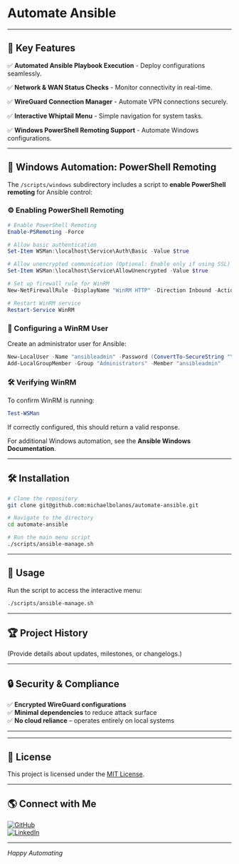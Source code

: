 # Automate Ansible

---

## 🎯 **Key Features**

✅ **Automated Ansible Playbook Execution** - Deploy configurations seamlessly.

✅ **Network & WAN Status Checks** - Monitor connectivity in real-time.

✅ **WireGuard Connection Manager** - Automate VPN connections securely.

✅ **Interactive Whiptail Menu** - Simple navigation for system tasks.

✅ **Windows PowerShell Remoting Support** - Automate Windows configurations.

---

## 🛀 **Windows Automation: PowerShell Remoting**

The `/scripts/windows` subdirectory includes a script to **enable PowerShell remoting** for Ansible control:

### ⚙ Enabling PowerShell Remoting

```powershell
# Enable PowerShell Remoting
Enable-PSRemoting -Force

# Allow basic authentication
Set-Item WSMan:\localhost\Service\Auth\Basic -Value $true

# Allow unencrypted communication (Optional: Enable only if using SSL)
Set-Item WSMan:\localhost\Service\AllowUnencrypted -Value $true

# Set up firewall rule for WinRM
New-NetFirewallRule -DisplayName "WinRM HTTP" -Direction Inbound -Action Allow -Protocol TCP -LocalPort 5985

# Restart WinRM service
Restart-Service WinRM
```

### 🔑 Configuring a WinRM User

Create an administrator user for Ansible:

```powershell
New-LocalUser -Name "ansibleadmin" -Password (ConvertTo-SecureString "YourSecurePassword" -AsPlainText -Force) -FullName "Ansible Admin" -Description "User for Ansible Management"
Add-LocalGroupMember -Group "Administrators" -Member "ansibleadmin"
```

### 🛠️ Verifying WinRM

To confirm WinRM is running:

```powershell
Test-WSMan
```

If correctly configured, this should return a valid response.

For additional Windows automation, see the **Ansible Windows Documentation**.

---

## 🛠️ **Installation**

```bash
# Clone the repository
git clone git@github.com:michaelbolanos/automate-ansible.git

# Navigate to the directory
cd automate-ansible

# Run the main menu script
./scripts/ansible-manage.sh
```

---

## 🚀 **Usage**

Run the script to access the interactive menu:

```bash
./scripts/ansible-manage.sh
```

---

## 🏆 **Project History**

(Provide details about updates, milestones, or changelogs.)

---

## 🔒 **Security & Compliance**

✅ **Encrypted WireGuard configurations**  
✅ **Minimal dependencies** to reduce attack surface  
✅ **No cloud reliance** – operates entirely on local systems  

---


---

## 📜 **License**

This project is licensed under the [MIT License](LICENSE).

---

## 🌎 **Connect with Me**

[![GitHub](https://img.shields.io/badge/GitHub-michaelbolanos-black?style=for-the-badge&logo=github)](https://github.com/michaelbolanos)  
[![LinkedIn](https://img.shields.io/badge/LinkedIn-Connect-blue?style=for-the-badge&logo=linkedin)](https://www.linkedin.com/in/michaeljbolanos/)  

---

*Happy Automating*

